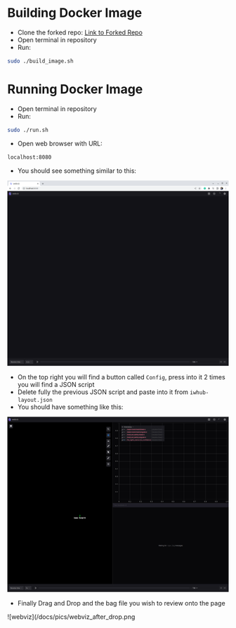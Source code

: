 # Building Docker Image

- Clone the forked repo: [Link to Forked Repo](https://github.com/JadKeryakos/webviz-debug)
- Open terminal in repository
- Run:
```sh
sudo ./build_image.sh
```

# Running Docker Image

- Open terminal in repository
- Run:
```sh
sudo ./run.sh
```
- Open web browser with URL:
```sh
localhost:8080
```
- You should see something similar to this:

![webviz startup](/docs/pics/webviz-startup.png)

- On the top right you will find a button called `Config`, press into it 2 times you will find a JSON script
- Delete fully the previous JSON script and paste into it from `iwhub-layout.json`
- You should have something like this:

![webviz config](/docs/pics/webviz_after_config.png)

- Finally Drag and Drop and the bag file you wish to review onto the page

![webviz](/docs/pics/webviz_after_drop.png